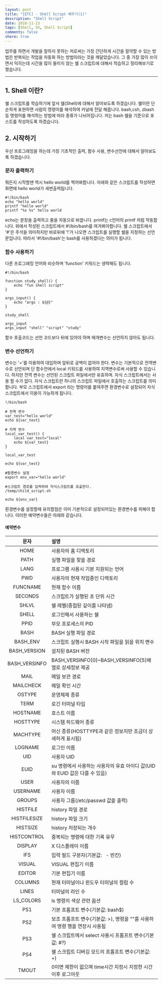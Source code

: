 ```yaml
---
layout: post
title: "[ETC] - Shell Script 배우기(1)"
description: "Shell Script"
date: 2018-11-23
tags: [Shell, Sh, Shell Script]
comments: false
share: true
---
```


업무를 하면서 개발을 잘하지 못하는 저로써는 가장 간단하게 시간을 절약할 수 있는 방법은 반복되는 작업을 자동화 하는 방법이라는 것을 깨달았습니다. 그 중 가장 많이 쓰이면서 익히는데 시간을 많이 들이지 않는 쉘 스크립트에 대해서 학습하고 정리해보기로 했습니다.

---

## 1. Shell 이란?
쉘 스크립트를 학습하기에 앞서 쉘(Shell)에 대해서 알아보도록 하겠습니다.
쉘이란 단순하게 표현하면 사람의 명령어를 해석하여 커널에 전달 해줍니다. bash,csh, zbash등 명령어를 해석하는 방법에 따라 종류가 나뉘어집니다.
저는 bash 쉘을 기준으로 포스트를 작성하도록 하겠습니다.


## 2. 시작하기
우선 프로그래밍을 하는데 가장 기초적인 출력, 함수 사용, 변수선언에 대해서 알아보도록 하겠습니다.

### 문자 출력하기
뭐든지 시작할땐 역시 hello world를 찍어봐합니다. 
아래와 같은 스크립트를 작성하면 화면에 hello world가 세번출력됩니다.
```
#!/bin/bash
echo "hello world"
printf "hello world"
printf "%s %s" hello world
```
echo는 문장을 출력하고 줄을 자동으로 바꿉니다.  printf는 c언어의 printf 처럼 작동합니다.
위에서 작성된 스크립트에서 #!/bin/bash를 여겨봐야합니다. 
쉘 스크립트에서 '#'은 주석을 의미하지만 바로뒤에 '!'가 나오면 스크립트를 실행할 쉘을 지정하는 선언문입니다. 따라서 '#!/bin/bash'는 bash를 사용하겠다는 의미가 됩니다.


### 함수 사용하기
다른 프로그래밍 언어와 비슷하며 'function' 키워드는 생략해도 됩니다.
```
#!/bin/bash

function study_shell() {
	echo "fun shell script"
}

args_input() {
	echo "args : ${@}"
}

study_shell

args_input
args_input "shell" "script" "study"
```
함수 호출코드는 선언 코드보다 뒤에 있어야 하며 매개변수는 선언하지 않아도 됩니다.

### 변수 선언하기
변수는 '='를 이용하여 대입하며 앞뒤로 공백이 없어야 한다. 변수는 기본적으로 전역변수로 선언되며 단 함수안에서 local 키워드를 사용하여 지역변수로써 사용할 수 있습니다.
하지만 전역 변수는 선언된 스크립트 파일에서만 유효하며. 자식 스크립트에서는 사용 할 수가 없다. 자식 스크립트란 하나의 스크립트 파일에서 호출하는 스크립트를 의미합니다.
부모 스크립트에서 export 라는 명령어를 붙여주면 환경변수로 설정되어 자식 스크립트에서 이용이 가능하게 됩니다.

```
!/bin/bash 

# 전역 변수
var_test="hello world"
echo ${var_test}

# 지역 변수
local_var_test() {
	local var_test="local"
	echo ${var_test}
}

local_var_test

echo ${var_test}

#환경변수 설정
export env_var="hello world"

#스크립트 경로를 입력하여 자식스크립트를 호출한다.
/temp/child_script.sh

echo ${env_var}
```

환경변수를 설정할때 유의할점은 이미 기본적으로 설정되어있는 환경변수를 피해야 합니다. 이러한 예약변수들은 아래와 같습니다.

#### 예약변수
|문자|설명|
|:-----------:|:--------------------------------------------|
|HOME|사용자의 홈 디렉토리|
|PATH|실행 파일을 찾을 경로|
|LANG|프로그램 사용시 기본 지원되는 언어|
|PWD|사용자의 현재 작업중인 디렉토리|
|FUNCNAME|현재 함수 이름|
|SECONDS|스크립트가 실행된 초 단위 시간|
|SHLVL|쉘 레벨(중첩된 깊이를 나타냄)|
|SHELL|로그인해서 사용하는 쉘|
|PPID|부모 프로세스의 PID|
|BASH|BASH 실행 파일 경로|
|BASH_ENV|스크립트 실행시 BASH 시작 파일을 읽을 위치 변수|
|BASH_VERSION|설치된 BASH 버전|
|BASH_VERSINFO|BASH_VERSINFO[0]~BASH_VERSINFO[5]배열로 상세정보 제공|
|MAIL|메일 보관 경로|
|MAILCHECK|메일 확인 시간|
|OSTYPE|운영체제 종류|
|TERM|로긴 터미널 타입|
|HOSTNAME|호스트 이름|
|HOSTTYPE|시스템 하드웨어 종류|
|MACHTYPE|머신 종류(HOSTTYPE과 같은 정보지만 조금더 상세하게 표시됨)|
|LOGNAME|로그인 이름|
|UID|사용자 UID|
|EUID|su 명령에서 사용하는 사용자의 유효 아이디 값(UID와 EUID 값은 다를 수 있음)|
|USER|사용자의 이름|
|USERNAME|사용자 이름|
|GROUPS|사용자 그룹(/etc/passwd 값을 출력)|
|HISTFILE|history 파일 경로|
|HISTFILESIZE|history 파일 크기|
|HISTSIZE|history 저장되는 개수|
|HISTCONTROL|중복되는 명령에 대한 기록 유무|
|DISPLAY|X 디스플레이 이름|
|IFS|입력 필드 구분자(기본값:   - 빈칸)|
|VISUAL|VISUAL 편집기 이름|
|EDITOR|기본 편집기 이름|
|COLUMNS|현재 터미널이나 윈도우 터미널의 컬럼 수|
|LINES|터미널의 라인 수|
|LS_COLORS|ls 명령의 색상 관련 옵션|
|PS1|기본 프롬프트 변수(기본값: bash\$)|
|PS2|보조 프롬프트 변수(기본값: >), 명령을 "\"를 사용하여 명령 행을 연장시 사용됨|
|PS3|쉘 스크립트에서 select 사용시 프롬프트 변수(기본값: #?)|
|PS4|쉘 스크립트 디버깅 모드의 프롬프트 변수(기본값: +)|
|TMOUT|0이면 제한이 없으며 time시간 지정시 지정한 시간 이후 로그아웃|

